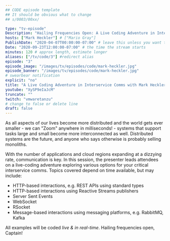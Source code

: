 ```yaml
---
## CODE episode template
## It should be obvious what to change
## s/0003/00xx/

type: "tv-episode"
Description: "Hailing Frequencies Open: A Live Coding Adventure in Interservice Comms with Mark Heckler"
hosts: ["Mark Heckler"] # ["Mario Gray"]
PublishDate: "2020-04-07T00:00:00-07:00" # leave this unless you want to schedule far ahead
Date: "2020-09-23T12:00:00-07:00" # the time the stream starts
minutes: 120 # approx length, estimate longer
aliases: ["/tv/code/3"] #redirect alias
episode: "3"
episode_image: "/images/tv/episodes/code/mark-heckler.jpg"
episode_banner: "/images/tv/episodes/code/mark-heckler.jpg"
# swearbear notification
explicit: "no"
title: "A Live Coding Adventure in Interservice Comms with Mark Heckler"
youtube: "XySP9eIaJcM"
truncate: ""
twitch: "vmwaretanzu"
# change to false or delete line
draft: false
---
```


As all aspects of our lives become more distributed and the world gets ever smaller - we can "Zoom" anywhere in milliseconds! - systems that support tasks large and small become more interconnected as well. Distributed systems are the future, and anyone who says otherwise is probably selling monoliths.

With the number of applications and cloud regions expanding at a dizzying rate, communication is key. In this session, the presenter leads attendees on a live-coding adventure exploring various options for your critical interservice comms. Topics covered depend on time available, but may include:

* HTTP-based interactions, e.g. REST APIs using standard types
* HTTP-based interactions using Reactive Streams publishers
* Server Sent Events
* WebSocket
* RSocket
* Message-based interactions using messaging platforms, e.g. RabbitMQ, Kafka

All examples will be coded *live & in real-time*. Hailing frequencies open, Captain!
